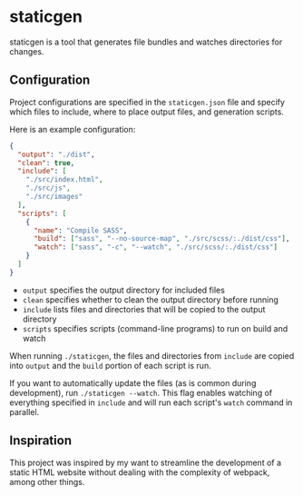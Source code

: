 # staticgen
staticgen is a tool that generates file bundles and watches directories for changes.

## Configuration
Project configurations are specified in the `staticgen.json` file and specify which files to include, where to place output files, and generation scripts.

Here is an example configuration:
```json
{
  "output": "./dist",
  "clean": true,
  "include": [
    "./src/index.html",
    "./src/js",
    "./src/images"
  ],
  "scripts": [
    {
      "name": "Compile SASS",
      "build": ["sass", "--no-source-map", "./src/scss/:./dist/css"],
      "watch": ["sass", "-c", "--watch", "./src/scss/:./dist/css"]
    }
  ]
}
```
 - `output` specifies the output directory for included files
 - `clean` specifies whether to clean the output directory before running
 - `include` lists files and directories that will be copied to the output directory
 - `scripts` specifies scripts (command-line programs) to run on build and watch

When running `./staticgen`, the files and directories from `include` are copied into `output` and the `build` portion of each script is run. 

If you want to automatically update the files (as is common during development), run `./staticgen --watch`. This flag enables watching of everything specified in `include` and will run each script's `watch` command in parallel.

## Inspiration
This project was inspired by my want to streamline the development of a static HTML website without dealing with the complexity of webpack, among other things.